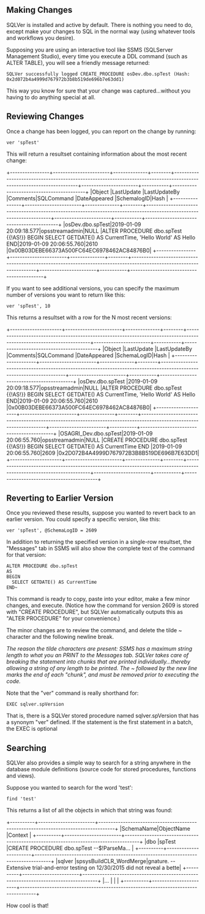 ## Making Changes

SQLVer is installed and active by default.  There is nothing you need to do, except make your changes to SQL in the normal way (using whatever tools and workflows you desire).

Supposing you are using an interactive tool like SSMS (SQLServer Management Studio), every time you execute a DDL command (such as ALTER TABLE), you will see a friendly message returned:

`SQLVer successfully logged CREATE_PROCEDURE osDev.dbo.spTest (Hash: 0x2d072b4a4999d767972b3b8b519de696b7e63dd1)`

This way you know for sure that your change was captured...without you having to do anything special at all.

## Reviewing Changes

Once a change has been logged, you can report on the change by running:

`ver 'spTest'`

This will return a resultset containing information about the most recent change:

+----------------+-----------------------+--------------+--------+---------------------------------------------------------------------------------------------------------------------+-----------------------+-----------+------------------------------------------+
|Object          |LastUpdate             |LastUpdateBy  |Comments|SQLCommand                                                                                                           |DateAppeared           |SchemalogID|Hash                                      |
+----------------+-----------------------+--------------+--------+---------------------------------------------------------------------------------------------------------------------+-----------------------+-----------+------------------------------------------+
|osDev.dbo.spTest|2019-01-09 20:09:18.577|opsstreamadmin|NULL    |ALTER PROCEDURE dbo.spTest  {{!AS!}}  BEGIN    SELECT     GETDATE() AS CurrentTime,     'Hello World' AS Hello    END|2019-01-09 20:06:55.760|2610       |0x00B03DEBE66373A500FC64EC6978462AC84876B0|
+----------------+-----------------------+--------------+--------+---------------------------------------------------------------------------------------------------------------------+-----------------------+-----------+------------------------------------------+

If you want to see additional versions, you can specify the maximum number of versions you want to return like this:

`ver 'spTest', 10`

This returns a resultset with a row for the N most recent versions:

+---------------------+-----------------------+--------------+--------+---------------------------------------------------------------------------------------------------------------------+-----------------------+-----------+------------------------------------------+
|Object               |LastUpdate             |LastUpdateBy  |Comments|SQLCommand                                                                                                           |DateAppeared           |SchemaLogID|Hash                                      |
+---------------------+-----------------------+--------------+--------+---------------------------------------------------------------------------------------------------------------------+-----------------------+-----------+------------------------------------------+
|osDev.dbo.spTest     |2019-01-09 20:09:18.577|opsstreamadmin|NULL    |ALTER PROCEDURE dbo.spTest  {{!AS!}}  BEGIN    SELECT     GETDATE() AS CurrentTime,     'Hello World' AS Hello    END|2019-01-09 20:06:55.760|2610       |0x00B03DEBE66373A500FC64EC6978462AC84876B0|
+---------------------+-----------------------+--------------+--------+---------------------------------------------------------------------------------------------------------------------+-----------------------+-----------+------------------------------------------+
|OSAGRI_Dev.dbo.spTest|2019-01-09 20:06:55.760|opsstreamadmin|NULL    |CREATE PROCEDURE dbo.spTest  {{!AS!}}  BEGIN    SELECT GETDATE() AS CurrentTime  END                                 |2019-01-09 20:06:55.760|2609       |0x2D072B4A4999D767972B3B8B519DE696B7E63DD1|
+---------------------+-----------------------+--------------+--------+---------------------------------------------------------------------------------------------------------------------+-----------------------+-----------+------------------------------------------+

## Reverting to Earlier Version

Once you reviewed these results, suppose you wanted to revert back to an earlier version.  You could specify a specific version, like this:

`ver 'spTest', @SchemaLogID = 2609`

In addition to returning the specified version in a single-row resultset, the "Messages" tab in SSMS will also show the complete text of the command for that version:

```
ALTER PROCEDURE dbo.spTest
AS
BEGIN
  SELECT GETDATE() AS CurrentTime
END~
```

This command is ready to copy, paste into your editor, make a few minor changes, and execute.  (Notice how the command for version 2609 is stored with "CREATE PROCEDURE", but SQLVer automatically outputs this as "ALTER PROCEDURE" for your convenience.)

The minor changes are to review the command, and delete the tilde \~ character and the following newline break.

*The reason the tilde characters are present:  SSMS has a maximum string length to what you an PRINT to the Messages tab.  SQLVer takes care of breaking the statement into chunks that are printed individually...thereby allowing a string of any length to be printed.  The \~ followed by the new line marks the end of each "chunk", and must be removed prior to executing the code.*

Note that the "ver" command is really shorthand for:

`EXEC sqlver.spVersion`

That is, there is a SQLVer stored procedure named sqlver.spVersion that has a synonym "ver" defined.  If the statement is the first statement in a batch, the EXEC is optional

## Searching

SQLVer also provides a simple way to search for a string anywhere in the database module definitions (source code for stored procedures, functions and views).

Suppose you wanted to search for the word 'test':

`find 'test'`

This returns a list of all the objects in which that string was found:

+----------+-----------------------+------------------------------------------------------------------------------------+
|SchemaName|ObjectName             |Context                                                                             |
+----------+-----------------------+------------------------------------------------------------------------------------+
|dbo       |spTest                 |CREATE PROCEDURE dbo.spTest  --$!ParseMa...                                         |
+----------+-----------------------+------------------------------------------------------------------------------------+
|sqlver    |spsysBuildCLR_WordMerge|gnature.    --Extensive trial-and-error testing on 12/30/2015 did not reveal a bette|
+----------+-----------------------+------------------------------------------------------------------------------------+
|...       |                       |                                                                                    |
+----------+-----------------------+------------------------------------------------------------------------------------+

How cool is that!